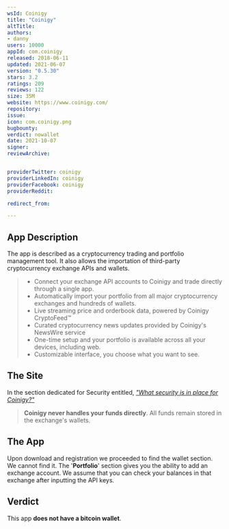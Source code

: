 ```yaml
---
wsId: Coinigy
title: "Coinigy"
altTitle: 
authors:
- danny
users: 10000
appId: com.coinigy
released: 2018-06-11
updated: 2021-06-07
version: "0.5.30"
stars: 3.2
ratings: 209
reviews: 122
size: 35M
website: https://www.coinigy.com/
repository: 
issue: 
icon: com.coinigy.png
bugbounty: 
verdict: nowallet
date: 2021-10-07
signer: 
reviewArchive:


providerTwitter: coinigy
providerLinkedIn: coinigy
providerFacebook: coinigy
providerReddit: 

redirect_from:

---
```



## App Description

The app is described as a cryptocurrency trading and portfolio management tool. It also allows the importation of third-party cryptocurrency exchange APIs and wallets.

> - Connect your exchange API accounts to Coinigy and trade directly through a single app.
> - Automatically import your portfolio from all major cryptocurrency exchanges and hundreds of wallets.
> - Live streaming price and orderbook data, powered by Coinigy CryptoFeed™
> - Curated cryptocurrency news updates provided by Coinigy's NewsWire service
> - One-time setup and your portfolio is available across all your devices, including web.
> - Customizable interface, you choose what you want to see.

## The Site

In the section dedicated for Security entitled, [_"What security is in place for Coinigy?"_](https://support.coinigy.com/hc/en-us/articles/360001135114-What-security-is-in-place-with-Coinigy-)

> **Coinigy never handles your funds directly**.  All funds remain stored in the exchange's wallets.

## The App

Upon download and registration we proceeded to find the wallet section. We cannot find it. The '**Portfolio**' section gives you the ability to add an exchange account. We assume that you can check your balances in that exchange after inputting the API keys.

## Verdict

This app **does not have a bitcoin wallet**.

